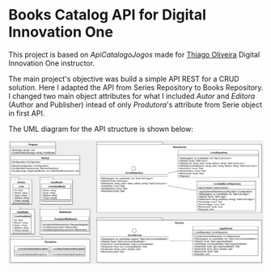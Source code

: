 # Books Catalog API for Digital Innovation One

This project is based on _ApiCatalogoJogos_ made for [Thiago Oliveira](https://www.linkedin.com/in/thiago-campos-de-oliveira-693a3840/) Digital Innovation One instructor.

The main project's objective was build a simple API REST for a CRUD solution. Here I adapted the API from Series Repository to Books Repository. I changed two main object attributes for what I included  _Autor_ and _Editora_ (Author and Publisher) intead of only _Produtora_'s attribute from Serie object in first API.

The UML diagram for the API structure is shown below:

![](docs/CatalogoLivros.png)
